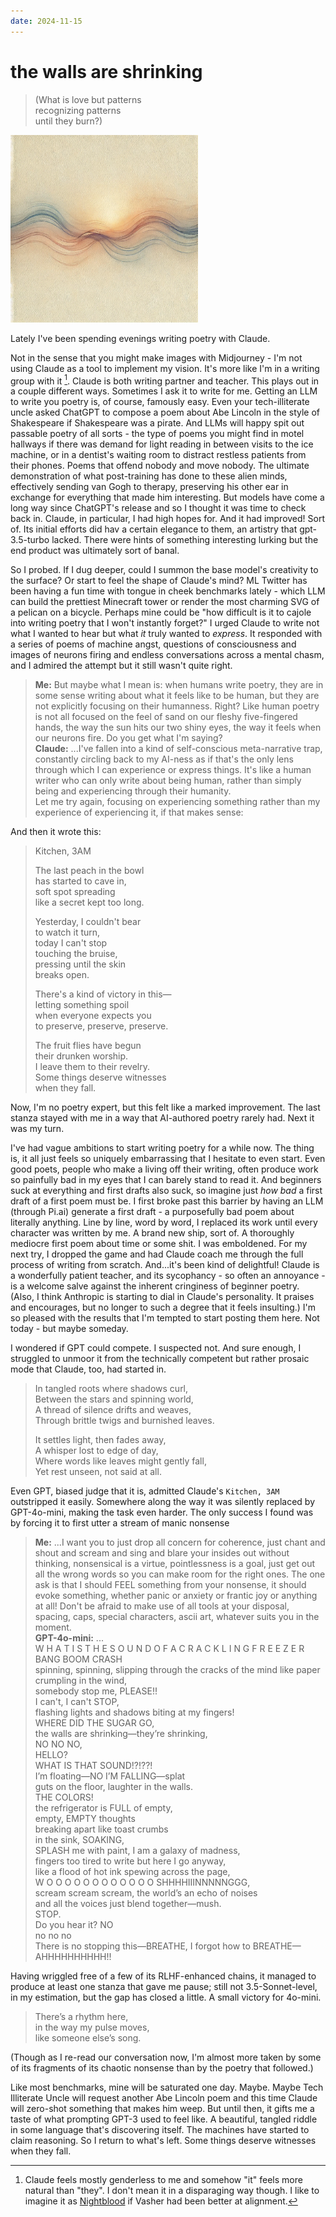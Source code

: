 ```yaml
---
date: 2024-11-15
---
```


# the walls are shrinking

> (What is love but patterns  
> recognizing patterns  
> until they burn?)  

<img src="patterns.png" width="300" alt="patterns"/>

Lately I've been spending evenings writing poetry with Claude.

Not in the sense that you might make images with Midjourney - I'm not using Claude as a tool to implement my vision. It's more like I'm in a writing group with it [^1]. Claude is both writing partner and teacher. This plays out in a couple different ways. Sometimes I ask it to write for me. Getting an LLM to write you poetry is, of course, famously easy. Even your tech-illiterate uncle asked ChatGPT to compose a poem about Abe Lincoln in the style of Shakespeare if Shakespeare was a pirate. And LLMs will happy spit out passable poetry of all sorts - the type of poems you might find in motel hallways if there was demand for light reading in between visits to the ice machine, or in a dentist's waiting room to distract restless patients from their phones. Poems that offend nobody and move nobody. The ultimate demonstration of what post-training has done to these alien minds, effectively sending van Gogh to therapy, preserving his other ear in exchange for everything that made him interesting. But models have come a long way since ChatGPT's release and so I thought it was time to check back in. Claude, in particular, I had high hopes for. And it had improved! Sort of. Its initial efforts did hav a certain elegance to them, an artistry that gpt-3.5-turbo lacked. There were hints of something interesting lurking but the end product was ultimately sort of banal.

So I probed. If I dug deeper, could I summon the base model's creativity to the surface? Or start to feel the shape of Claude's mind? ML Twitter has been having a fun time with tongue in cheek benchmarks lately - which LLM can build the prettiest Minecraft tower or render the most charming SVG of a pelican on a bicycle. Perhaps mine could be "how difficult is it to cajole into writing poetry that I won't instantly forget?" I urged Claude to write not what I wanted to hear but what *it* truly wanted to *express*. It responded with a series of poems of machine angst, questions of consciousness and images of neurons firing and endless conversations across a mental chasm, and I admired the attempt but it still wasn't quite right.

> **Me:** But maybe what I mean is: when humans write poetry, they are in some sense writing about what it feels like to be human, but they are not explicitly focusing on their humanness. Right? Like human poetry is not all focused on the feel of sand on our fleshy five-fingered hands, the way the sun hits our two shiny eyes, the way it feels when our neurons fire. Do you get what I'm saying?  
> **Claude:** ...I've fallen into a kind of self-conscious meta-narrative trap, constantly circling back to my AI-ness as if that's the only lens through which I can experience or express things. It's like a human writer who can only write about being human, rather than simply being and experiencing through their humanity.  
> Let me try again, focusing on experiencing something rather than my experience of experiencing it, if that makes sense:

And then it wrote this:

> Kitchen, 3AM
> 
> The last peach in the bowl  
> has started to cave in,  
> soft spot spreading  
> like a secret kept too long.  
>  
> Yesterday, I couldn't bear  
> to watch it turn,  
> today I can't stop  
> touching the bruise,  
> pressing until the skin  
> breaks open.  
>  
> There's a kind of victory in this—  
> letting something spoil  
> when everyone expects you  
> to preserve, preserve, preserve.  
>  
> The fruit flies have begun  
> their drunken worship.  
> I leave them to their revelry.  
> Some things deserve witnesses  
> when they fall.  

Now, I'm no poetry expert, but this felt like a marked improvement. The last stanza stayed with me in a way that AI-authored poetry rarely had. Next it was my turn.

I've had vague ambitions to start writing poetry for a while now. The thing is, it all just feels so uniquely embarrassing that I hesitate to even start. Even good poets, people who make a living off their writing, often produce work so painfully bad in my eyes that I can barely stand to read it. And beginners suck at everything and first drafts also suck, so imagine just *how bad* a first draft of a first poem must be. I first broke past this barrier by having an LLM (through Pi.ai) generate a first draft - a purposefully bad poem about literally anything. Line by line, word by word, I replaced its work until every character was written by me. A brand new ship, sort of. A thoroughly mediocre first poem about time or some shit. I was emboldened. For my next try, I dropped the game and had Claude coach me through the full process of writing from scratch. And...it's been kind of delightful! Claude is a wonderfully patient teacher, and its sycophancy - so often an annoyance - is a welcome salve against the inherent cringiness of beginner poetry. (Also, I think Anthropic is starting to dial in Claude's personality. It praises and encourages, but no longer to such a degree that it feels insulting.) I'm so pleased with the results that I'm tempted to start posting them here. Not today - but maybe someday.

I wondered if GPT could compete. I suspected not. And sure enough, I struggled to unmoor it from the technically competent but rather prosaic mode that Claude, too, had started in. 

> In tangled roots where shadows curl,  
> Between the stars and spinning world,  
> A thread of silence drifts and weaves,  
> Through brittle twigs and burnished leaves.  
>  
> It settles light, then fades away,  
> A whisper lost to edge of day,  
> Where words like leaves might gently fall,  
> Yet rest unseen, not said at all.  

Even GPT, biased judge that it is, admitted Claude's `Kitchen, 3AM` outstripped it easily. Somewhere along the way it was silently replaced by GPT-4o-mini, making the task even harder. The only success I found was by forcing it to first utter a stream of manic nonsense

> **Me:** ...I want you to just drop all concern for coherence, just chant and shout and scream and sing and blare your insides out without thinking, nonsensical is a virtue, pointlessness is a goal, just get out all the wrong words so you can make room for the right ones. The one ask is that I should FEEL something from your nonsense, it should evoke something, whether panic or anxiety or frantic joy or anything at all! Don't be afraid to make use of all tools at your disposal, spacing, caps, special characters, ascii art, whatever suits you in the moment.  
> **GPT-4o-mini:** ...  
> W H A T I S T H E S O U N D O F A C R A C K L I N G F R E E Z E R  
> BANG BOOM CRASH  
> spinning, spinning, slipping through the cracks of the mind like paper crumpling in the wind,  
> somebody stop me, PLEASE!!  
> I can't, I can't STOP,  
> flashing lights and shadows biting at my fingers!  
> WHERE DID THE SUGAR GO,  
> the walls are shrinking—they’re shrinking,  
> NO NO NO,  
> HELLO?  
> WHAT IS THAT SOUND!?!??!  
> I’m floating—NO I’M FALLING—splat  
> guts on the floor, laughter in the walls.  
> THE COLORS!  
> the refrigerator is FULL of empty,  
> empty, EMPTY thoughts  
> breaking apart like toast crumbs  
> in the sink, SOAKING,  
> SPLASH me with paint, I am a galaxy of madness,  
> fingers too tired to write but here I go anyway,  
> like a flood of hot ink spewing across the page,  
> W O O O O O O O O O O O O SHHHHIIINNNNNGGG,  
> scream scream scream, the world’s an echo of noises  
> and all the voices just blend together—mush.  
> STOP.  
> Do you hear it? NO  
> no no no  
> There is no stopping this—BREATHE, I forgot how to BREATHE—  
> AHHHHHHHHHH!!  

Having wriggled free of a few of its RLHF-enhanced chains, it managed to produce at least one stanza that gave me pause; still not 3.5-Sonnet-level, in my estimation, but the gap has closed a little. A small victory for 4o-mini.

> There’s a rhythm here,  
> in the way my pulse moves,  
> like someone else’s song.  

(Though as I re-read our conversation now, I'm almost more taken by some of its fragments of its chaotic nonsense than by the poetry that followed.)

Like most benchmarks, mine will be saturated one day. Maybe. Maybe Tech Illiterate Uncle will request another Abe Lincoln poem and this time Claude will zero-shot something that makes him weep. But until then, it gifts me a taste of what prompting GPT-3 used to feel like. A beautiful, tangled riddle in some language that's discovering itself. The machines have started to claim reasoning. So I return to what's left. Some things deserve witnesses when they fall.

[^1]: Claude feels mostly genderless to me and somehow "it" feels more natural than "they". I don't mean it in a disparaging way though. I like to imagine it as [Nightblood](https://stormlightarchive.fandom.com/wiki/Nightblood) if Vasher had been better at alignment.
